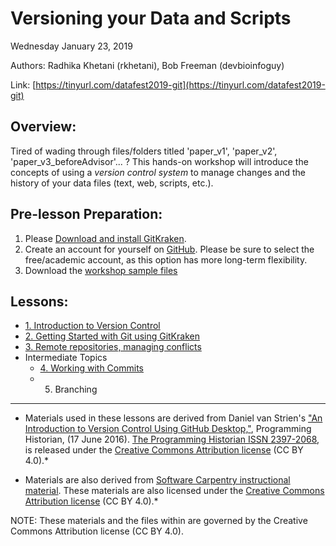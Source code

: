 
# Versioning your Data and Scripts

Wednesday January 23, 2019

Authors: Radhika Khetani (rkhetani), Bob Freeman (devbioinfoguy)

Link: [https://tinyurl.com/datafest2019-git](https://tinyurl.com/datafest2019-git)

## Overview:
Tired of wading through files/folders titled 'paper_v1', 'paper_v2', 'paper_v3_beforeAdvisor'... ? This hands-on workshop will introduce the concepts of using a *version control system* to manage changes and the history of your data files (text, web, scripts, etc.). 

## Pre-lesson Preparation:

1. Please [Download and install GitKraken](https://gitkraken.com/download). 
2. Create an account for yourself on [GitHub](http://github.com). Please be sure to select the free/academic account, as this option has more long-term flexibility.
3. Download the [workshop sample files](https://github.com/hbs-rcs/versioning_data_scripts/raw/master/data/DataFest2017.zip)

## Lessons:

* [1. Introduction to Version Control](01_Intro_to_versioning.md)<br>
* [2. Getting Started with Git using GitKraken](02_GitKraken.md)<br>
* [3. Remote repositories, managing conflicts](03_Github_remote_and_conflicts.md)<br>
* Intermediate Topics<br>
  * [4. Working with Commits](04_Working_with_commits_.md)<br>
  * 5. Branching

***

* Materials used in these lessons are derived from Daniel van Strien's ["An Introduction to Version Control Using GitHub Desktop,"](http://programminghistorian.org/lessons/getting-started-with-github-desktop), Programming Historian, (17 June 2016). [The Programming Historian ISSN 2397-2068](http://programminghistorian.org/), is released under the [Creative Commons Attribution license](https://creativecommons.org/licenses/by/4.0/) (CC BY 4.0).*

* Materials are also derived from [Software Carpentry instructional material](https://swcarpentry.github.io/git-novice/). These materials are also licensed under the [Creative Commons Attribution license](https://creativecommons.org/licenses/by/4.0/) (CC BY 4.0).*

NOTE: These materials and the files within are governed by the Creative Commons Attribution license (CC BY 4.0).
